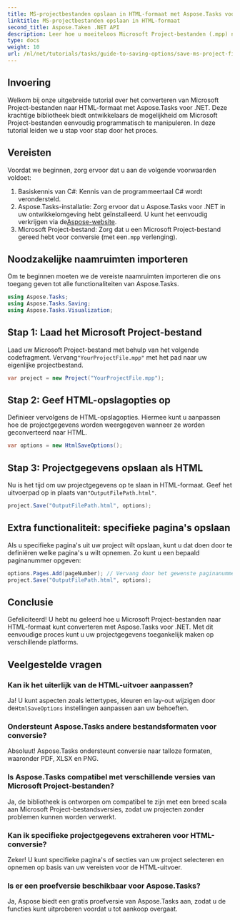 ```yaml
---
title: MS-projectbestanden opslaan in HTML-formaat met Aspose.Tasks voor .NET
linktitle: MS-projectbestanden opslaan in HTML-formaat
second_title: Aspose.Taken .NET API
description: Leer hoe u moeiteloos Microsoft Project-bestanden (.mpp) naar HTML-formaat converteert met Aspose.Tasks voor .NET. Deze uitgebreide tutorial biedt stapsgewijze instructies, waaronder hoe u projectbestanden laadt, HTML-uitvoer aanpast en specifieke pagina's opslaat.
type: docs
weight: 10
url: /nl/net/tutorials/tasks/guide-to-saving-options/save-ms-project-files-to-html-format/
---
```

## Invoering

Welkom bij onze uitgebreide tutorial over het converteren van Microsoft Project-bestanden naar HTML-formaat met Aspose.Tasks voor .NET. Deze krachtige bibliotheek biedt ontwikkelaars de mogelijkheid om Microsoft Project-bestanden eenvoudig programmatisch te manipuleren. In deze tutorial leiden we u stap voor stap door het proces.

## Vereisten

Voordat we beginnen, zorg ervoor dat u aan de volgende voorwaarden voldoet:

1. Basiskennis van C#: Kennis van de programmeertaal C# wordt verondersteld.
2. Aspose.Tasks-installatie: Zorg ervoor dat u Aspose.Tasks voor .NET in uw ontwikkelomgeving hebt geïnstalleerd. U kunt het eenvoudig verkrijgen via de[Aspose-website](https://www.aspose.com).
3.  Microsoft Project-bestand: Zorg dat u een Microsoft Project-bestand gereed hebt voor conversie (met een`.mpp` verlenging).

## Noodzakelijke naamruimten importeren

Om te beginnen moeten we de vereiste naamruimten importeren die ons toegang geven tot alle functionaliteiten van Aspose.Tasks.

```csharp
using Aspose.Tasks;
using Aspose.Tasks.Saving;
using Aspose.Tasks.Visualization;
```

## Stap 1: Laad het Microsoft Project-bestand

 Laad uw Microsoft Project-bestand met behulp van het volgende codefragment. Vervang`"YourProjectFile.mpp"` met het pad naar uw eigenlijke projectbestand.

```csharp
var project = new Project("YourProjectFile.mpp");
```

## Stap 2: Geef HTML-opslagopties op

Definieer vervolgens de HTML-opslagopties. Hiermee kunt u aanpassen hoe de projectgegevens worden weergegeven wanneer ze worden geconverteerd naar HTML.

```csharp
var options = new HtmlSaveOptions();
```

## Stap 3: Projectgegevens opslaan als HTML

 Nu is het tijd om uw projectgegevens op te slaan in HTML-formaat. Geef het uitvoerpad op in plaats van`"OutputFilePath.html"`.

```csharp
project.Save("OutputFilePath.html", options);
```

## Extra functionaliteit: specifieke pagina's opslaan

Als u specifieke pagina's uit uw project wilt opslaan, kunt u dat doen door te definiëren welke pagina's u wilt opnemen. Zo kunt u een bepaald paginanummer opgeven:

```csharp
options.Pages.Add(pageNumber); // Vervang door het gewenste paginanummer
project.Save("OutputFilePath.html", options);
```

## Conclusie

Gefeliciteerd! U hebt nu geleerd hoe u Microsoft Project-bestanden naar HTML-formaat kunt converteren met Aspose.Tasks voor .NET. Met dit eenvoudige proces kunt u uw projectgegevens toegankelijk maken op verschillende platforms.

## Veelgestelde vragen

### Kan ik het uiterlijk van de HTML-uitvoer aanpassen?
 Ja! U kunt aspecten zoals lettertypes, kleuren en lay-out wijzigen door de`HtmlSaveOptions` instellingen aanpassen aan uw behoeften.

### Ondersteunt Aspose.Tasks andere bestandsformaten voor conversie?
Absoluut! Aspose.Tasks ondersteunt conversie naar talloze formaten, waaronder PDF, XLSX en PNG.

### Is Aspose.Tasks compatibel met verschillende versies van Microsoft Project-bestanden?
Ja, de bibliotheek is ontworpen om compatibel te zijn met een breed scala aan Microsoft Project-bestandsversies, zodat uw projecten zonder problemen kunnen worden verwerkt.

### Kan ik specifieke projectgegevens extraheren voor HTML-conversie?
Zeker! U kunt specifieke pagina's of secties van uw project selecteren en opnemen op basis van uw vereisten voor de HTML-uitvoer.

### Is er een proefversie beschikbaar voor Aspose.Tasks?
Ja, Aspose biedt een gratis proefversie van Aspose.Tasks aan, zodat u de functies kunt uitproberen voordat u tot aankoop overgaat.